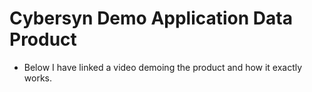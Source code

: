 # Cybersyn Demo Application Data Product 
- Below I have linked a video demoing the product and how it exactly works. 
